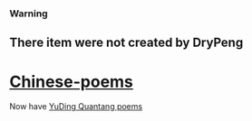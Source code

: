 ### Warning
There item were not created by DryPeng
----

# [Chinese-poems](https://github.com/Drypeng/Chinese-poems)

Now have [YuDing Quantang poems](https://github.com/Drypeng/Chinese-poems/tree/main/poems/Yuding%20Quantang%20Poems)
